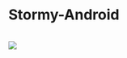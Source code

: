 # Stormy-Android
<br>
<img src="![stormy_mockup](https://cloud.githubusercontent.com/assets/14848432/18420905/7ad0c958-789b-11e6-9e0a-0d83071f4b46.png)" />
<br>
